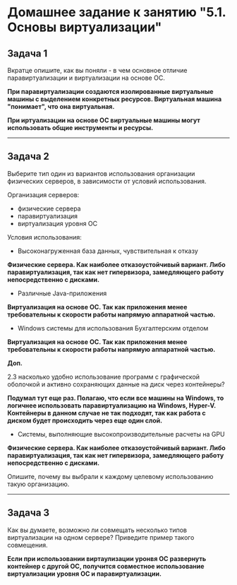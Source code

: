 # Домашнее задание к занятию "5.1. Основы виртуализации"

## Задача 1

Вкратце опишите, как вы поняли - в чем основное отличие паравиртуализации и виртуализации на основе ОС.

**При паравиртуализации создаются изолированные виртуальные машины с выделением конкретных ресурсов. Виртуальная машина "понимает", что она виртуальная.**

**При иртуализации на основе ОС виртуальные машины могут использовать общие инструменты и ресурсы.**
****
## Задача 2

Выберите тип один из вариантов использования организации физических серверов, 
в зависимости от условий использования.

Организация серверов:
- физические сервера
- паравиртуализация
- виртуализация уровня ОС

Условия использования:

- Высоконагруженная база данных, чувствительная к отказу

**Физические сервера. Как наиболее отказоустойчивый вариант. Либо паравиртуализация, так как нет гипервизора, замедляющего работу непосредственно с дисками.**
- Различные Java-приложения
  
**Виртуализация на основе ОС. Так как приложения менее требовательны к скорости работы напрямую аппаратной частью.**

- Windows системы для использования Бухгалтерским отделом 
  
**Виртуализация на основе ОС. Так как приложения менее требовательны к скорости работы напрямую аппаратной частью.**

**Доп.**

2.3 насколько удобно использование программ с графической оболочкой и активно сохраняющих данные на диск через контейнеры?

**Подумал тут еще раз. Полагаю, что если все машины на Windows, то логичнее использовать паравиртуализацию на Windows, Hyper-V. Контейнеры в данном случае не так подходят, так как работа с диском будет происходить через еще один слой.**
- Системы, выполняющие высокопроизводительные расчеты на GPU

**Физические сервера. Как наиболее отказоустойчивый вариант. Либо паравиртуализация, так как нет гипервизора, замедляющего работу непосредственно с дисками.**

Опишите, почему вы выбрали к каждому целевому использованию такую организацию.

****

## Задача 3

Как вы думаете, возможно ли совмещать несколько типов виртуализации на одном сервере?
Приведите пример такого совмещения.

**Если при использовании виртаулизации уронвя ОС развернуть контейнер с другой ОС, получится совместное использование виртуализации уровня ОС и паравиртуализации.**